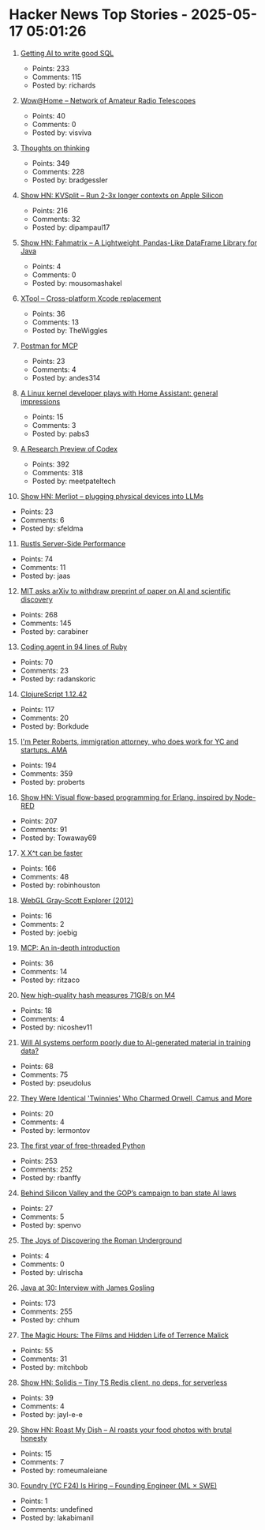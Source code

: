 # Hacker News Top Stories - 2025-05-17 05:01:26

1. [Getting AI to write good SQL](https://cloud.google.com/blog/products/databases/techniques-for-improving-text-to-sql)
   - Points: 233
   - Comments: 115
   - Posted by: richards

2. [Wow@Home – Network of Amateur Radio Telescopes](https://phl.upr.edu/wow/outreach)
   - Points: 40
   - Comments: 0
   - Posted by: visviva

3. [Thoughts on thinking](https://dcurt.is/thinking)
   - Points: 349
   - Comments: 228
   - Posted by: bradgessler

4. [Show HN: KVSplit – Run 2-3x longer contexts on Apple Silicon](https://github.com/dipampaul17/KVSplit)
   - Points: 216
   - Comments: 32
   - Posted by: dipampaul17

5. [Show HN: Fahmatrix – A Lightweight, Pandas-Like DataFrame Library for Java](https://github.com/moustafa-nasr/fahmatrix)
   - Points: 4
   - Comments: 0
   - Posted by: mousomashakel

6. [XTool – Cross-platform Xcode replacement](https://github.com/xtool-org/xtool)
   - Points: 36
   - Comments: 13
   - Posted by: TheWiggles

7. [Postman for MCP](https://usetexture.com/##)
   - Points: 23
   - Comments: 4
   - Posted by: andes314

8. [A Linux kernel developer plays with Home Assistant: general impressions](https://lwn.net/SubscriberLink/1017720/7155ecb9602e9ef2/)
   - Points: 15
   - Comments: 3
   - Posted by: pabs3

9. [A Research Preview of Codex](https://openai.com/index/introducing-codex/)
   - Points: 392
   - Comments: 318
   - Posted by: meetpateltech

10. [Show HN: Merliot – plugging physical devices into LLMs](https://github.com/merliot/hub)
   - Points: 23
   - Comments: 6
   - Posted by: sfeldma

11. [Rustls Server-Side Performance](https://www.memorysafety.org/blog/rustls-server-perf/)
   - Points: 74
   - Comments: 11
   - Posted by: jaas

12. [MIT asks arXiv to withdraw preprint of paper on AI and scientific discovery](https://economics.mit.edu/news/assuring-accurate-research-record)
   - Points: 268
   - Comments: 145
   - Posted by: carabiner

13. [Coding agent in 94 lines of Ruby](https://radanskoric.com/articles/coding-agent-in-ruby)
   - Points: 70
   - Comments: 23
   - Posted by: radanskoric

14. [ClojureScript 1.12.42](https://clojurescript.org/news/2025-05-16-release)
   - Points: 117
   - Comments: 20
   - Posted by: Borkdude

15. [I'm Peter Roberts, immigration attorney, who does work for YC and startups. AMA](undefined)
   - Points: 194
   - Comments: 359
   - Posted by: proberts

16. [Show HN: Visual flow-based programming for Erlang, inspired by Node-RED](https://github.com/gorenje/erlang-red)
   - Points: 207
   - Comments: 91
   - Posted by: Towaway69

17. [X X^t can be faster](https://arxiv.org/abs/2505.09814)
   - Points: 166
   - Comments: 48
   - Posted by: robinhouston

18. [WebGL Gray-Scott Explorer (2012)](http://www.mrob.com/pub/comp/xmorphia/ogl/index.html)
   - Points: 16
   - Comments: 2
   - Posted by: joebig

19. [MCP: An in-depth introduction](https://www.speakeasy.com/mcp/mcp-tutorial)
   - Points: 36
   - Comments: 14
   - Posted by: ritzaco

20. [New high-quality hash measures 71GB/s on M4](https://github.com/Nicoshev/rapidhash)
   - Points: 18
   - Comments: 4
   - Posted by: nicoshev11

21. [Will AI systems perform poorly due to AI-generated material in training data?](https://cacm.acm.org/news/the-collapse-of-gpt/)
   - Points: 68
   - Comments: 75
   - Posted by: pseudolus

22. [They Were Identical 'Twinnies' Who Charmed Orwell, Camus and More](https://www.nytimes.com/2025/05/04/books/review/the-dazzling-paget-sisters-ariane-bankes.html)
   - Points: 20
   - Comments: 4
   - Posted by: lermontov

23. [The first year of free-threaded Python](https://labs.quansight.org/blog/free-threaded-one-year-recap)
   - Points: 253
   - Comments: 252
   - Posted by: rbanffy

24. [Behind Silicon Valley and the GOP’s campaign to ban state AI laws](https://www.bloodinthemachine.com/p/de-democratizing-ai)
   - Points: 27
   - Comments: 5
   - Posted by: spenvo

25. [The Joys of Discovering the Roman Underground](https://www.smithsonianmag.com/travel/the-joys-of-discovering-the-roman-underground-from-the-colosseum-to-whats-beneath-the-trevi-foundation-180986626/)
   - Points: 4
   - Comments: 0
   - Posted by: ulrischa

26. [Java at 30: Interview with James Gosling](https://thenewstack.io/java-at-30-the-genius-behind-the-code-that-changed-tech/)
   - Points: 173
   - Comments: 255
   - Posted by: chhum

27. [The Magic Hours: The Films and Hidden Life of Terrence Malick](https://www.lrb.co.uk/the-paper/v47/n09/david-thomson/cool-tricking)
   - Points: 55
   - Comments: 31
   - Posted by: mitchbob

28. [Show HN: Solidis – Tiny TS Redis client, no deps, for serverless](https://github.com/vcms-io/solidis)
   - Points: 39
   - Comments: 4
   - Posted by: jayl-e-e

29. [Show HN: Roast My Dish – AI roasts your food photos with brutal honesty](https://www.roastmydish.online/)
   - Points: 15
   - Comments: 7
   - Posted by: romeumaleiane

30. [Foundry (YC F24) Is Hiring – Founding Engineer (ML × SWE)](https://www.ycombinator.com/companies/foundry/jobs/uwi8b6I-founding-engineer-ml-x-swe)
   - Points: 1
   - Comments: undefined
   - Posted by: lakabimanil

